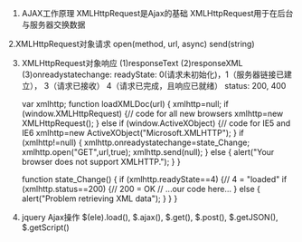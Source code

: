 1. AJAX工作原理
    XMLHttpRequest是Ajax的基础
    XMLHttpRequest用于在后台与服务器交换数据

2.XMLHttpRequest对象请求
    open(method, url, async)
    send(string)

3. XMLHttpRequest对象响应
    (1)responseText
    (2)responseXML
    (3)onreadystatechange:
    readyState: 0(请求未初始化)，1（服务器链接已建立）， 3（请求已接收）
        4（请求已完成，且响应已就绪）
    status: 200, 400

    var xmlhttp;
    function loadXMLDoc(url)
    {
    xmlhttp=null;
    if (window.XMLHttpRequest)
      {// code for all new browsers
      xmlhttp=new XMLHttpRequest();
      }
    else if (window.ActiveXObject)
      {// code for IE5 and IE6
      xmlhttp=new ActiveXObject("Microsoft.XMLHTTP");
      }
    if (xmlhttp!=null)
      {
      xmlhttp.onreadystatechange=state_Change;
      xmlhttp.open("GET",url,true);
      xmlhttp.send(null);
      }
    else
      {
      alert("Your browser does not support XMLHTTP.");
      }
    }

    function state_Change()
    {
    if (xmlhttp.readyState==4)
      {// 4 = "loaded"
      if (xmlhttp.status==200)
        {// 200 = OK
        // ...our code here...
        }
      else
        {
        alert("Problem retrieving XML data");
        }
      }
    }

4. jquery Ajax操作
    $(ele).load(), $.ajax(), $.get(), $.post(), $.getJSON(), $.getScript()

